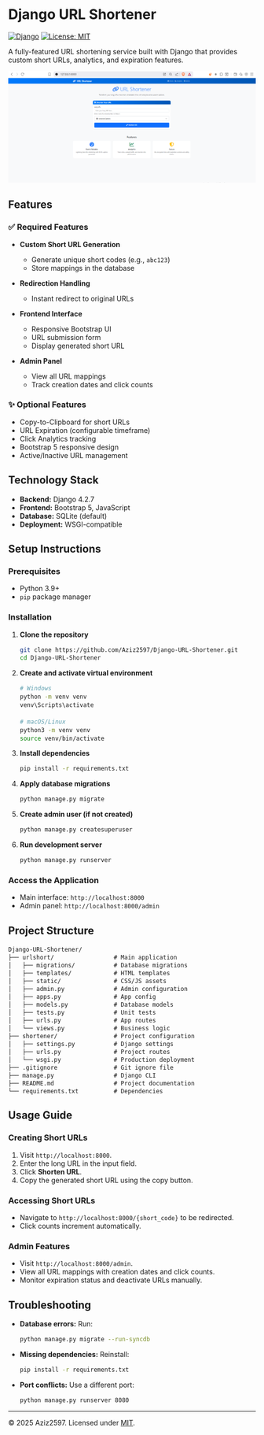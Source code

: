 # Django URL Shortener

[![Django](https://img.shields.io/badge/Django-4.2.7-brightgreen.svg)](https://www.djangoproject.com/)
[![License: MIT](https://img.shields.io/badge/License-MIT-yellow.svg)](https://opensource.org/licenses/MIT)

A fully-featured URL shortening service built with Django that provides custom short URLs, analytics, and expiration features.

![URL Shortener Interface](assets\screenshots\image.png)

## Features

### ✅ Required Features

* **Custom Short URL Generation**
  * Generate unique short codes (e.g., `abc123`)
  * Store mappings in the database

* **Redirection Handling**
  * Instant redirect to original URLs

* **Frontend Interface**
  * Responsive Bootstrap UI
  * URL submission form
  * Display generated short URL

* **Admin Panel**
  * View all URL mappings
  * Track creation dates and click counts

### ✨ Optional Features
* Copy-to-Clipboard for short URLs
* URL Expiration (configurable timeframe)
* Click Analytics tracking
* Bootstrap 5 responsive design
* Active/Inactive URL management

## Technology Stack
* **Backend:** Django 4.2.7
* **Frontend:** Bootstrap 5, JavaScript
* **Database:** SQLite (default)
* **Deployment:** WSGI-compatible

## Setup Instructions

### Prerequisites
* Python 3.9+
* `pip` package manager

### Installation
1. **Clone the repository**

   ```bash
   git clone https://github.com/Aziz2597/Django-URL-Shortener.git
   cd Django-URL-Shortener
   ```

2. **Create and activate virtual environment**
   ```bash
   # Windows
   python -m venv venv
   venv\Scripts\activate

   # macOS/Linux
   python3 -m venv venv
   source venv/bin/activate
   ```

3. **Install dependencies**
   ```bash
   pip install -r requirements.txt
   ```

4. **Apply database migrations**
   ```bash
   python manage.py migrate
   ```

5. **Create admin user (if not created)**
   ```bash
   python manage.py createsuperuser
   ```

6. **Run development server**
   ```bash
   python manage.py runserver
   ```

### Access the Application
* Main interface: `http://localhost:8000`
* Admin panel: `http://localhost:8000/admin`

## Project Structure

```plaintext
Django-URL-Shortener/
├── urlshort/                 # Main application
│   ├── migrations/           # Database migrations
│   ├── templates/            # HTML templates
│   ├── static/               # CSS/JS assets
│   ├── admin.py              # Admin configuration
│   ├── apps.py               # App config
│   ├── models.py             # Database models
│   ├── tests.py              # Unit tests
│   ├── urls.py               # App routes
│   └── views.py              # Business logic
├── shortener/                # Project configuration
│   ├── settings.py           # Django settings
│   ├── urls.py               # Project routes
│   └── wsgi.py               # Production deployment
├── .gitignore                # Git ignore file
├── manage.py                 # Django CLI
├── README.md                 # Project documentation
└── requirements.txt          # Dependencies
```

## Usage Guide
### Creating Short URLs

1. Visit `http://localhost:8000`.
2. Enter the long URL in the input field.
3. Click **Shorten URL**.
4. Copy the generated short URL using the copy button.

### Accessing Short URLs
* Navigate to `http://localhost:8000/{short_code}` to be redirected.
* Click counts increment automatically.

### Admin Features
* Visit `http://localhost:8000/admin`.
* View all URL mappings with creation dates and click counts.
* Monitor expiration status and deactivate URLs manually.

## Troubleshooting
* **Database errors:** Run:
  ```bash
  python manage.py migrate --run-syncdb
  ```

* **Missing dependencies:** Reinstall:
  ```bash
  pip install -r requirements.txt
  ```

* **Port conflicts:** Use a different port:
  ```bash
  python manage.py runserver 8080
  ```

---

© 2025 Aziz2597. Licensed under [MIT](https://opensource.org/licenses/MIT).
